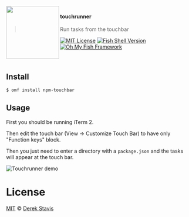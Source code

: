 <img src="https://cdn.rawgit.com/oh-my-fish/oh-my-fish/e4f1c2e0219a17e2c748b824004c8d0b38055c16/docs/logo.svg" align="left" width="144px" height="144px"/>

#### touchrunner
> Run tasks from the touchbar

[![MIT License](https://img.shields.io/badge/license-MIT-007EC7.svg?style=flat-square)](/LICENSE)
[![Fish Shell Version](https://img.shields.io/badge/fish-v2.2.0-007EC7.svg?style=flat-square)](https://fishshell.com)
[![Oh My Fish Framework](https://img.shields.io/badge/Oh%20My%20Fish-Framework-007EC7.svg?style=flat-square)](https://www.github.com/oh-my-fish/oh-my-fish)

<br/>


## Install

```fish
$ omf install npm-touchbar
```


## Usage

First you should be running iTerm 2.

Then edit the touch bar (View -> Customize Touch Bar) to have only "Function keys" block.

Then you just need to enter a directory with a `package.json` and the tasks will appear at the touch bar.

![Touchrunner demo](touchrunner.gif "Touchrunner demo")

# License

[MIT][mit] © [Derek Stavis][author]


[mit]:            https://opensource.org/licenses/MIT
[author]:         https://github.com/derekstavis
[omf-link]:       https://www.github.com/oh-my-fish/oh-my-fish

[license-badge]:  https://img.shields.io/badge/license-MIT-007EC7.svg?style=flat-square
